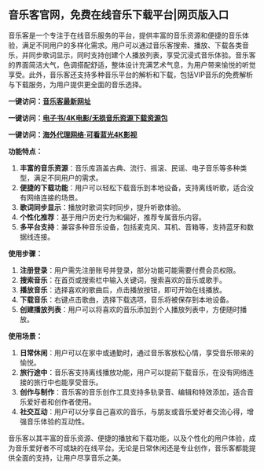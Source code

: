 <h2>音乐客官网，免费在线音乐下载平台|网页版入口</h2>
<p>音乐客是一个专注于在线音乐服务的平台，提供丰富的音乐资源和便捷的音乐体验，满足不同用户的多样化需求。用户可以通过音乐客搜索、播放、下载各类音乐，并同步歌词显示，同时支持创建个人播放列表，享受沉浸式音乐体验。音乐客的界面简洁大气，色调搭配舒适，整体设计充满艺术气息，为用户带来愉悦的听觉享受。此外，音乐客还支持多种音乐平台的解析和下载，包括VIP音乐的免费解析与下载服务，为用户提供更全面的音乐选择。</p>
<p><strong>一键访问：</strong><a href="https://www.imi123.cn/sites/5802.html" target="_blank"><strong>音乐客最新网址</strong></a></p>
<p><strong>一键访问：</strong><a href="https://wangpanziyuan.pages.dev/" target="_blank"><strong>电子书/4K电影/无损音乐资源下载资源包</strong></a></p>
<p><strong>一键访问：</strong><a href="http://ip.harmonylink.net/share/e82025" target="_blank"><strong>海外代理网络·可看蓝光4K影视</strong></a></p>
<p><strong>功能特点：</strong></p>
<ol>
  <li><strong>丰富的音乐资源</strong>：音乐库涵盖古典、流行、摇滚、民谣、电子音乐等多种类型，满足不同用户的需求。</li>
  <li><strong>便捷的下载功能</strong>：用户可以轻松下载音乐到本地设备，支持离线听歌，适合没有网络连接的场景。</li>
  <li><strong>歌词同步显示</strong>：播放时歌词实时同步，提升听歌体验。</li>
  <li><strong>个性化推荐</strong>：基于用户历史行为和偏好，推荐专属音乐内容。</li>
  <li><strong>多平台支持</strong>：兼容多种音乐设备，包括麦克风、耳机、音箱等，支持蓝牙和数据线连接。</li>
</ol>
<p><strong>使用步骤：</strong></p>
<ol>
  <li><strong>注册登录</strong>：用户需先注册账号并登录，部分功能可能需要付费会员权限。</li>
  <li><strong>搜索音乐</strong>：在首页或搜索栏中输入关键词，搜索喜欢的音乐或歌手。</li>
  <li><strong>播放音乐</strong>：选择喜欢的歌曲后，点击播放按钮，即可开始在线播放。</li>
  <li><strong>下载音乐</strong>：右键点击歌曲，选择下载选项，音乐将被保存到本地设备。</li>
  <li><strong>创建播放列表</strong>：用户可以将喜欢的音乐添加到个人播放列表中，方便随时播放。</li>
</ol>
<p><strong>使用场景：</strong></p>
<ol>
  <li><strong>日常休闲</strong>：用户可以在家中或通勤时，通过音乐客放松心情，享受音乐带来的愉悦。</li>
  <li><strong>旅行途中</strong>：音乐客支持离线播放功能，用户可以提前下载音乐，在没有网络连接的旅行中也能享受音乐。</li>
  <li><strong>创作与制作</strong>：音乐客的音乐创作工具支持多轨录音、编辑和特效添加，适合音乐爱好者和创作者使用。</li>
  <li><strong>社交互动</strong>：用户可以分享自己喜欢的音乐，与朋友或音乐爱好者交流心得，增强音乐体验的互动性。</li>
</ol>
<p>音乐客以其丰富的音乐资源、便捷的播放和下载功能，以及个性化的用户体验，成为音乐爱好者不可或缺的在线平台。无论是日常休闲还是专业创作，音乐客都能提供全面的支持，让用户尽享音乐之美。</p>
